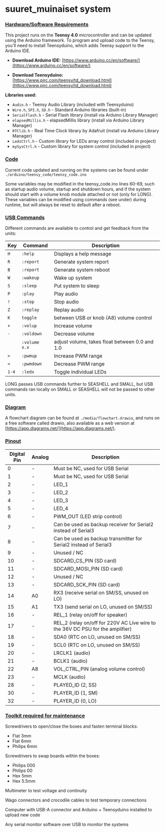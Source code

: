 # suuret_muinaiset system

### <ins>Hardware/Software Requirements</ins>
This project runs on the **Teensy 4.0** microcontroller and can be updated using the Arduino framework. To program and upload code to the Teensy, you'll need to install Teensyduino, which adds Teensy support to the Arduino IDE.

+ **Download Arduino IDE:** [https://www.arduino.cc/en/software/](https://www.arduino.cc/en/software/)

+ **Download Teensyduino:** [https://www.pjrc.com/teensy/td_download.html](https://www.pjrc.com/teensy/td_download.html)

**Libraries used:**
- `Audio.h` - Teensy Audio Library (included with Teensyduino)
- `Wire.h`, `SPI.h`, `SD.h` - Standard Arduino libraries (built-in)
- `SerialFlash.h` - Serial Flash library (install via Arduino Library Manager)
- `elapsedMillis.h` - elapsedMillis library (install via Arduino Library Manager)
- `RTClib.h` - Real Time Clock library by Adafruit (install via Arduino Library Manager)
- `LedzCtrl.h` - Custom library for LEDs array control (included in project)
- `mySysCtrl.h` - Custom library for system control (included in project)

### <ins>Code</ins>
Current code updated and running on the systems can be found under `./arduino/teensy_code/teensy_code.ino`

Some variables may be modified in the teensy_code.ino lines 60-69, such as startup audio volume, startup and shutdown hours, and if the system should start with a volume knob module attached or not (only for LONG). These variables can be modified using commands (see under) during runtime, but will always be reset to default after a reboot.

### <ins>USB Commands</ins>
Different commands are available to control and get feedback from the units:

| Key | Command | Description |
|-----|---------|-------------|
| `H` | `:help` | Displays a help message |
| `R` | `:report` | Generate system report |
| `B` | `:report` | Generate system reboot |
| `W` | `:wakeup` | Wake up system |
| `S` | `:sleep` | Put system to sleep |
| `P` | `:play` | Play audio |
| `!` | `:stop` | Stop audio |
| `Z` | `:replay` | Replay audio |
| `K` | `toggle` | between USB or knob (A8) volume control |
| `+` | `:volup` | Increase volume |
| `-` | `:voldown` | Decrease volume |
|  |`:volume x.x`  | adjust volume, takes float between 0.0 and 1.0 |
| `>` | `:pwmup` | Increase PWM range |
| `<` | `:pwmdown` | Decrease PWM range |
| `1-4` | `:ledx` | Toggle individual LEDs |

LONG passes USB commands further to SEASHELL and SMALL, but USB commands ran locally on SMALL or SEASHELL will not be passed to other units.

### <ins>Diagram</ins>
A flowchart diagram can be found at `./media/flowchart.drawio`, and runs on a free software called drawio, also available as a web version at [https://app.diagrams.net/](https://app.diagrams.net/).

### <ins>Pinout</ins>
|Digital Pin| Analog| Description|
|-----------|----------|------------|
| 0 | - | Must be NC, used for USB Serial |
| 1 | - | Must be NC, used for USB Serial |
| 2 | - | LED_1 |
| 3 | - | LED_2 |
| 4 | - | LED_3 |
| 5 | - | LED_4 |
| 6 | - | PWM_OUT (LED strip control) |
| 7 | - | Can be used as backup receiver for Serial2 instead of Serial3 |
| 8 | - | Can be used as backup transmitter for Serial2 instead of Serial3 |
| 9 | - | Unused / NC  |
| 10 | - | SDCARD_CS_PIN (SD card) |
| 11 | - | SDCARD_MOSI_PIN (SD card) |
| 12 | - | Unused / NC |
| 13 | - | SDCARD_SCK_PIN (SD card) |
| 14 | A0 | RX3 (receive serial on SM/SS, unused on LO) |
| 15 | A1 | TX3 (send serial on LO, unused on SM/SS) |
| 16 | - | REL_1 (relay on/off for speaker) |
| 17 | - | REL_2 (relay on/off for 220V AC Live wire to the 36V DC PSU for the amplifier) |
| 18 | - | SDA0 (RTC on LO, unused on SM/SS) |
| 19 | - | SCL0 (RTC on LO, unused on SM/SS) |
| 20 | - | LRCLK1 (audio) |
| 21 | - | BCLK1 (audio) |
| 22 | A8 | VOL_CTRL_PIN (analog volume control) |
| 23 | - | MCLK (audio) |
| 28 | - | PLAYED_ID (2, SS) |
| 30 | - | PLAYER_ID (1, SM) |
| 32 | - | PLAYER_ID (0, LO) |

### <ins>Toolkit required for maintenance</ins>

Screwdrivers to open/close the boxes and fasten terminal blocks:
+ Flat 3mm
+ Flat 6mm
+ Philips 6mm

Screwdrivers to swap boards within the boxes:
+ Philips 000
+ Philips 00
+ Hex 5mm
+ Hex 5.5mm

Multimeter to test voltage and continuity

Wago connectors and crocodile cables to test temporary connections

Computer with USB-A connector and Arduino + Teensyduino installed to upload new code

Any serial monitor software over USB to monitor the systems
